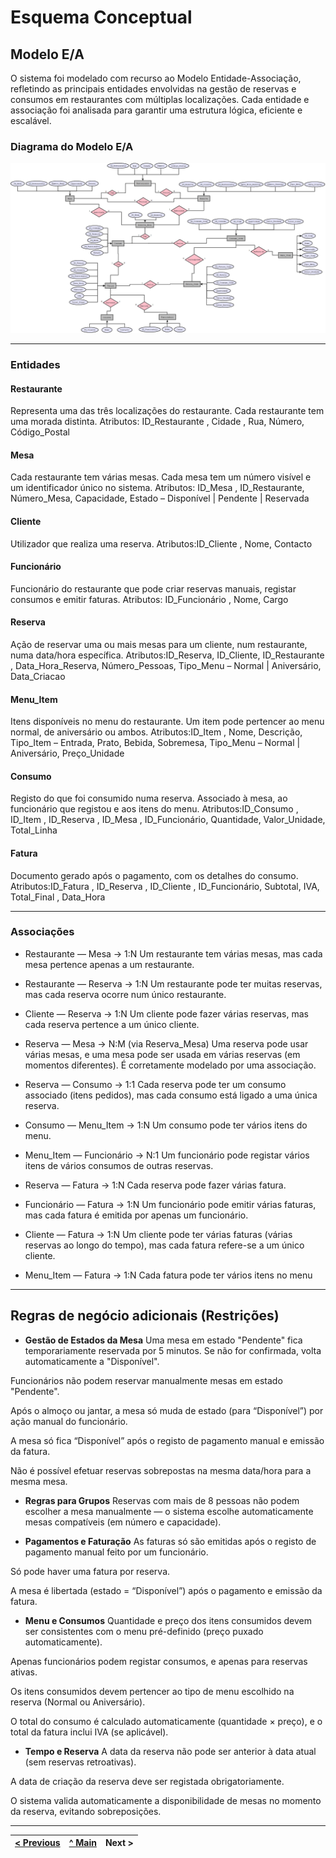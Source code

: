# Esquema Conceptual

## Modelo E/A

O sistema foi modelado com recurso ao Modelo Entidade-Associação, refletindo as principais entidades envolvidas na gestão de reservas e consumos em restaurantes com múltiplas localizações. Cada entidade e associação foi analisada para garantir uma estrutura lógica, eficiente e escalável.

### Diagrama do Modelo E/A

![Modelo Entidade-Associação do sistema de reservas](images/ea_model_restaurante.png)


---

### Entidades

####  Restaurante
Representa uma das três localizações do restaurante. Cada restaurante tem uma morada distinta.
Atributos: ID_Restaurante , Cidade , Rua, Número, Código_Postal

#### Mesa
Cada restaurante tem várias mesas. Cada mesa tem um número visível e um identificador único no sistema.
Atributos: ID_Mesa , ID_Restaurante, Número_Mesa, Capacidade, Estado – Disponível | Pendente | Reservada

#### Cliente
Utilizador que realiza uma reserva.
Atributos:ID_Cliente , Nome, Contacto

####  Funcionário
Funcionário do restaurante que pode criar reservas manuais, registar consumos e emitir faturas.
Atributos: ID_Funcionário , Nome, Cargo

#### Reserva
Ação de reservar uma ou mais mesas para um cliente, num restaurante, numa data/hora específica.
Atributos:ID_Reserva, ID_Cliente, ID_Restaurante , Data_Hora_Reserva, Número_Pessoas, Tipo_Menu – Normal | Aniversário, Data_Criacao

####  Menu_Item
Itens disponíveis no menu do restaurante. Um item pode pertencer ao menu normal, de aniversário ou ambos.
Atributos:ID_Item , Nome, Descrição, Tipo_Item – Entrada, Prato, Bebida, Sobremesa, Tipo_Menu – Normal | Aniversário, Preço_Unidade

#### Consumo
Registo do que foi consumido numa reserva. Associado à mesa, ao funcionário que registou e aos itens do menu.
Atributos:ID_Consumo , ID_Item , ID_Reserva , ID_Mesa , ID_Funcionário, Quantidade, Valor_Unidade, Total_Linha

#### Fatura
Documento gerado após o pagamento, com os detalhes do consumo.
Atributos:ID_Fatura , ID_Reserva , ID_Cliente , ID_Funcionário, Subtotal, IVA, Total_Final , Data_Hora

---

### Associações

- Restaurante — Mesa → 1:N
Um restaurante tem várias mesas, mas cada mesa pertence apenas a um restaurante.

- Restaurante — Reserva → 1:N
Um restaurante pode ter muitas reservas, mas cada reserva ocorre num único restaurante.

- Cliente — Reserva → 1:N
Um cliente pode fazer várias reservas, mas cada reserva pertence a um único cliente.

- Reserva — Mesa → N:M (via Reserva_Mesa)
Uma reserva pode usar várias mesas, e uma mesa pode ser usada em várias reservas (em momentos diferentes). É corretamente modelado por uma associação.

- Reserva — Consumo → 1:1
Cada reserva pode ter um consumo associado (itens pedidos), mas cada consumo está ligado a uma única reserva.

- Consumo — Menu_Item → 1:N
Um consumo pode ter vários itens do menu.

- Menu_Item — Funcionário → N:1
Um funcionário pode registar vários itens de vários consumos de outras reservas.

- Reserva — Fatura → 1:N
Cada reserva pode fazer várias fatura.

- Funcionário — Fatura → 1:N
Um funcionário pode emitir várias faturas, mas cada fatura é emitida por apenas um funcionário.

- Cliente — Fatura → 1:N
Um cliente pode ter várias faturas (várias reservas ao longo do tempo), mas cada fatura refere-se a um único cliente.

- Menu_Item — Fatura → 1:N
Cada fatura pode ter vários itens no menu

---

## Regras de negócio adicionais (Restrições)



- **Gestão de Estados da Mesa**
Uma mesa em estado "Pendente" fica temporariamente reservada por 5 minutos. Se não for confirmada, volta automaticamente a "Disponível".

Funcionários não podem reservar manualmente mesas em estado "Pendente".

Após o almoço ou jantar, a mesa só muda de estado (para “Disponível”) por ação manual do funcionário.

A mesa só fica “Disponível” após o registo de pagamento manual e emissão da fatura.

Não é possível efetuar reservas sobrepostas na mesma data/hora para a mesma mesa.

- **Regras para Grupos**
Reservas com mais de 8 pessoas não podem escolher a mesa manualmente — o sistema escolhe automaticamente mesas compatíveis (em número e capacidade).

- **Pagamentos e Faturação**
As faturas só são emitidas após o registo de pagamento manual feito por um funcionário.

Só pode haver uma fatura por reserva.

A mesa é libertada (estado = “Disponível”) após o pagamento e emissão da fatura.

- **Menu e Consumos**
Quantidade e preço dos itens consumidos devem ser consistentes com o menu pré-definido (preço puxado automaticamente).

Apenas funcionários podem registar consumos, e apenas para reservas ativas.

Os itens consumidos devem pertencer ao tipo de menu escolhido na reserva (Normal ou Aniversário).

O total do consumo é calculado automaticamente (quantidade × preço), e o total da fatura inclui IVA (se aplicável).

- **Tempo e Reserva**
A data da reserva não pode ser anterior à data atual (sem reservas retroativas).

A data de criação da reserva deve ser registada obrigatoriamente.

O sistema valida automaticamente a disponibilidade de mesas no momento da reserva, evitando sobreposições.

---

[< Previous](rebd01.md) | [^ Main](/../../) | Next >
:--- | :---: | ---:
